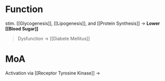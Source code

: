 # Function
stim. [[Glycogenesis]], [[Lipogenesis]], and [[Protein Synthesis]] -> **Lower [[Blood Sugar]]**
> Dysfunction -> [[Diabete Mellitus]]

# MoA
Activation via [[Receptor Tyrosine Kinase]] → 